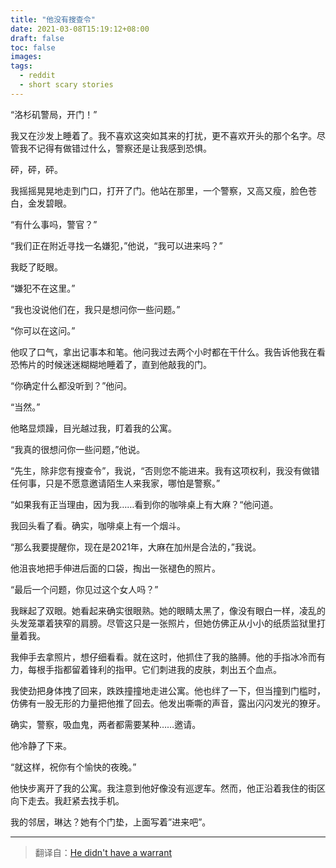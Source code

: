 ```yaml
---
title: "他没有搜查令"
date: 2021-03-08T15:19:12+08:00
draft: false
toc: false
images:
tags: 
  - reddit
  - short scary stories
---
```


“洛杉矶警局，开门！”

我又在沙发上睡着了。我不喜欢这突如其来的打扰，更不喜欢开头的那个名字。尽管我不记得有做错过什么，警察还是让我感到恐惧。

砰，砰，砰。

我摇摇晃晃地走到门口，打开了门。他站在那里，一个警察，又高又瘦，脸色苍白，金发碧眼。

“有什么事吗，警官？”

“我们正在附近寻找一名嫌犯，”他说，“我可以进来吗？”

我眨了眨眼。

“嫌犯不在这里。”

“我也没说他们在，我只是想问你一些问题。”

“你可以在这问。”

他叹了口气，拿出记事本和笔。他问我过去两个小时都在干什么。我告诉他我在看恐怖片的时候迷迷糊糊地睡着了，直到他敲我的门。

“你确定什么都没听到？”他问。

“当然。”

他略显烦躁，目光越过我，盯着我的公寓。

“我真的很想问你一些问题，”他说。

“先生，除非您有搜查令”，我说，“否则您不能进来。我有这项权利，我没有做错任何事，只是不愿意邀请陌生人来我家，哪怕是警察。”

“如果我有正当理由，因为我……看到你的咖啡桌上有大麻？“他问道。

我回头看了看。确实，咖啡桌上有一个烟斗。

“那么我要提醒你，现在是2021年，大麻在加州是合法的，”我说。

他沮丧地把手伸进后面的口袋，掏出一张褪色的照片。

“最后一个问题，你见过这个女人吗？”

我眯起了双眼。她看起来确实很眼熟。她的眼睛太黑了，像没有眼白一样，凌乱的头发笼罩着狭窄的肩膀。尽管这只是一张照片，但她仿佛正从小小的纸质监狱里打量着我。

我伸手去拿照片，想仔细看看。就在这时，他抓住了我的胳膊。他的手指冰冷而有力，每根手指都留着锋利的指甲。它们刺进我的皮肤，刺出五个血点。

我使劲把身体拽了回来，跌跌撞撞地走进公寓。他也绊了一下，但当撞到门槛时，仿佛有一股无形的力量把他推了回去。他发出嘶嘶的声音，露出闪闪发光的獠牙。

确实，警察，吸血鬼，两者都需要某种……邀请。

他冷静了下来。

“就这样，祝你有个愉快的夜晚。”

他快步离开了我的公寓。我注意到他好像没有巡逻车。然而，他正沿着我住的街区向下走去。我赶紧去找手机。

我的邻居，琳达？她有个门垫，上面写着”进来吧”。

------

> 翻译自：[He didn't have a warrant](https://www.reddit.com/r/shortscarystories/comments/lth70q/he_didnt_have_a_warrant/)

